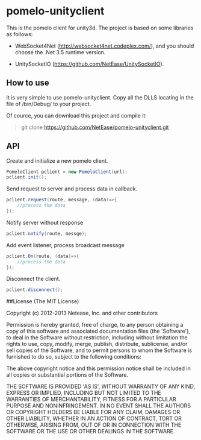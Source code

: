 pomelo-unityclient
=============================
This is the pomelo client for unity3d. The project is based on some libraries as follows:

* WebSocket4Net  (http://websocket4net.codeplex.com/), and you should choose the .Net 3.5 runtime version.

* UnitySocketIO (https://github.com/NetEase/UnitySocketIO).

## How to use
It is very simple to use pomelo-unityclient. Copy all the DLLS locating in the file of /bin/Debug/ 
to your project.

Of cource, you can download this project and compile it:

>git clone  https://github.com/NetEase/pomelo-unityclient.git

## API

Create and initialize a new pomelo client.

```c#
PomeloClient pclient = new PomeloClient(url);
pclient.init();

```

Send request to server and process data in callback.

```c#
pclient.request(route, message, (data)=>{
    //process the data
});
```
Notify server without response

```c#
pclient.notify(route, messge);
```
Add event listener, process broadcast message
```c#
pclient.On(route, (data)=>{
    //process the data
});
```
Disconnect the client.
```c#
pclient.disconnect();
```
##License
(The MIT License)

Copyright (c) 2012-2013 Netease, Inc. and other contributors

Permission is hereby granted, free of charge, to any person obtaining a 
copy of this software and associated documentation files (the 'Software'), 
to deal in the Software without restriction, including without limitation
the rights to use, copy, modify, merge, publish, distribute, sublicense, 
and/or sell copies of the Software, and to permit persons to whom the 
Software is furnished to do so, subject to the following conditions:

The above copyright notice and this permission notice shall be included in 
all copies or substantial portions of the Software.

THE SOFTWARE IS PROVIDED 'AS IS', WITHOUT WARRANTY OF ANY KIND, EXPRESS OR IMPLIED, INCLUDING BUT NOT LIMITED TO THE WARRANTIES OF MERCHANTABILITY, FITNESS FOR A PARTICULAR PURPOSE AND NONINFRINGEMENT. IN NO EVENT SHALL THE AUTHORS OR COPYRIGHT HOLDERS BE LIABLE FOR ANY CLAIM, DAMAGES OR OTHER LIABILITY, WHETHER IN AN ACTION OF CONTRACT, TORT OR OTHERWISE, ARISING FROM, OUT OF OR IN CONNECTION WITH THE SOFTWARE OR THE USE OR OTHER DEALINGS IN THE SOFTWARE.
